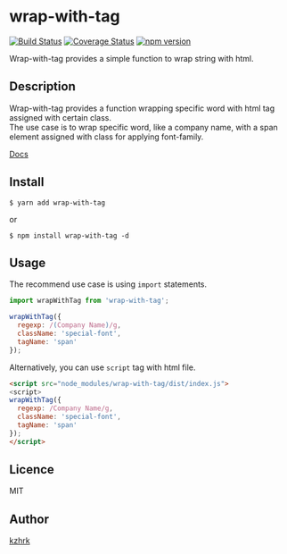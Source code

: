 # wrap-with-tag

[![Build Status](https://travis-ci.org/kzhrk/wrap-with-tag.svg?branch=master)](https://travis-ci.org/kzhrk/wrap-with-tag)
[![Coverage Status](https://coveralls.io/repos/github/kzhrk/wrap-with-tag/badge.svg?branch=master)](https://coveralls.io/github/kzhrk/wrap-with-tag?branch=master)
[![npm version](https://badge.fury.io/js/wrap-with-tag.svg)](https://badge.fury.io/js/wrap-with-tag)

Wrap-with-tag provides a simple function to wrap string with html.

## Description

Wrap-with-tag provides a function wrapping specific word with html tag assigned with certain class.  
The use case is to wrap specific word, like a company name, with a span element assigned with class for applying font-family.

[Docs](https://kzhrk.github.com/wrap-with-tag/)

## Install

```
$ yarn add wrap-with-tag
```

or

```
$ npm install wrap-with-tag -d
```

## Usage

The recommend use case is using `import` statements.  

```js
import wrapWithTag from 'wrap-with-tag';

wrapWithTag({
  regexp: /(Company Name)/g,
  className: 'special-font',
  tagName: 'span'
});
```

Alternatively, you can use `script` tag with html file.

```html
<script src="node_modules/wrap-with-tag/dist/index.js">
<script>
wrapWithTag({
  regexp: /Company Name/g,
  className: 'special-font',
  tagName: 'span'
});
</script>
```

## Licence

MIT

## Author

[kzhrk](https://github.com/kzhrk)
